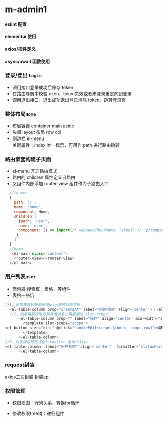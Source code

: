 # m-admin1

#### eslint 配置

#### elementui 使用

#### axios/插件定义

#### async/await 函数使用

### 登录/登出 `Login`

- 调用接口登录成功后保存 token
- 在路由导航中校验token，token失效或者未登录重定向到登录
- 调用退出接口，退出成功退出登录清除 token，跳转登录页

### 整体布局`Home`

- 布局容器 container main aside
- 头部 layout 布局 row col
- 侧边栏 el-menu  
  关键属性：index 唯一标示，可用作 path 进行路由跳转

### 路由嵌套构建子页面

- el-menu 开启路由模式
- 路由的 children 属性定义自路由
- 父组件内部添加 router-view 组件作为子路由入口

```javascript
  //router
  {
    path: '/',
    name: 'home',
    component: Home,
    children:[
      {path: 'user',
      name: 'user',
      component: () => import(/* webpackChunkName: "about" */ '@/components/user/User.vue')
     }
    ]
  }
  //home
   <el-main class="content">
    <router-view></router-view>
  </el-main>
```

### 用户列表`user`

- 面包屑 搜索框，表格，等组件
- 表格一些坑

```javascript
//1、正常表格列数据通过prop接收对应字段
  <el-table-column prop="createAt" label="创建时间" align='center'> </el-table-column>
  //2、如果需要获取行列其他信息，需要通过`slot-scope`
      <el-table-column prop="" label="操作" align='center' min-width="120">
        <template slot-scope="scope">
<el-button size="mini" @click="handleEdit(scope.$index, scope.row)">编辑</el-button>
        </template>
      </el-table-column>
//3、对字段进行格式化formatter,类似filter
<el-table-column  label="用户状态" align='center' :formatter="statusFormat"> 
      </el-table-column>

```

### request封装
axios二次封装
封装api

### 权限管理
- 权限视图：行列关系，转换for循环

- 修改权限tree树：递归组件